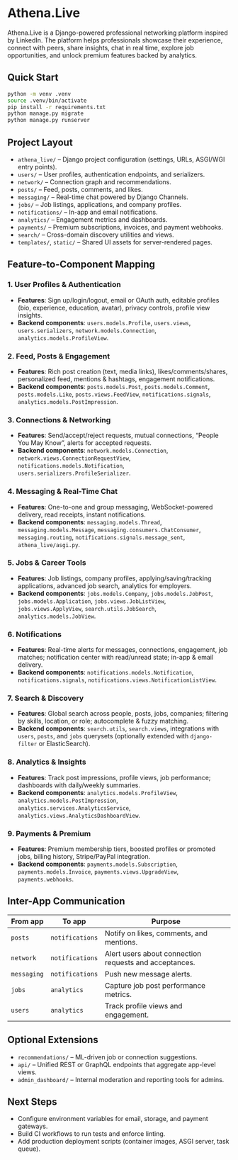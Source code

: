 # Athena.Live

Athena.Live is a Django-powered professional networking platform inspired by LinkedIn. The platform helps professionals showcase their experience, connect with peers, share insights, chat in real time, explore job opportunities, and unlock premium features backed by analytics.

## Quick Start

```bash
python -m venv .venv
source .venv/bin/activate
pip install -r requirements.txt
python manage.py migrate
python manage.py runserver
```

## Project Layout

- `athena_live/` – Django project configuration (settings, URLs, ASGI/WGI entry points).
- `users/` – User profiles, authentication endpoints, and serializers.
- `network/` – Connection graph and recommendations.
- `posts/` – Feed, posts, comments, and likes.
- `messaging/` – Real-time chat powered by Django Channels.
- `jobs/` – Job listings, applications, and company profiles.
- `notifications/` – In-app and email notifications.
- `analytics/` – Engagement metrics and dashboards.
- `payments/` – Premium subscriptions, invoices, and payment webhooks.
- `search/` – Cross-domain discovery utilities and views.
- `templates/`, `static/` – Shared UI assets for server-rendered pages.

## Feature-to-Component Mapping

### 1. User Profiles & Authentication
- **Features**: Sign up/login/logout, email or OAuth auth, editable profiles (bio, experience, education, avatar), privacy controls, profile view insights.
- **Backend components**: `users.models.Profile`, `users.views`, `users.serializers`, `network.models.Connection`, `analytics.models.ProfileView`.

### 2. Feed, Posts & Engagement
- **Features**: Rich post creation (text, media links), likes/comments/shares, personalized feed, mentions & hashtags, engagement notifications.
- **Backend components**: `posts.models.Post`, `posts.models.Comment`, `posts.models.Like`, `posts.views.FeedView`, `notifications.signals`, `analytics.models.PostImpression`.

### 3. Connections & Networking
- **Features**: Send/accept/reject requests, mutual connections, “People You May Know”, alerts for accepted requests.
- **Backend components**: `network.models.Connection`, `network.views.ConnectionRequestView`, `notifications.models.Notification`, `users.serializers.ProfileSerializer`.

### 4. Messaging & Real-Time Chat
- **Features**: One-to-one and group messaging, WebSocket-powered delivery, read receipts, instant notifications.
- **Backend components**: `messaging.models.Thread`, `messaging.models.Message`, `messaging.consumers.ChatConsumer`, `messaging.routing`, `notifications.signals.message_sent`, `athena_live/asgi.py`.

### 5. Jobs & Career Tools
- **Features**: Job listings, company profiles, applying/saving/tracking applications, advanced job search, analytics for employers.
- **Backend components**: `jobs.models.Company`, `jobs.models.JobPost`, `jobs.models.Application`, `jobs.views.JobListView`, `jobs.views.ApplyView`, `search.utils.JobSearch`, `analytics.models.JobView`.

### 6. Notifications
- **Features**: Real-time alerts for messages, connections, engagement, job matches; notification center with read/unread state; in-app & email delivery.
- **Backend components**: `notifications.models.Notification`, `notifications.signals`, `notifications.views.NotificationListView`.

### 7. Search & Discovery
- **Features**: Global search across people, posts, jobs, companies; filtering by skills, location, or role; autocomplete & fuzzy matching.
- **Backend components**: `search.utils`, `search.views`, integrations with `users`, `posts`, and `jobs` querysets (optionally extended with `django-filter` or ElasticSearch).

### 8. Analytics & Insights
- **Features**: Track post impressions, profile views, job performance; dashboards with daily/weekly summaries.
- **Backend components**: `analytics.models.ProfileView`, `analytics.models.PostImpression`, `analytics.services.AnalyticsService`, `analytics.views.AnalyticsDashboardView`.

### 9. Payments & Premium
- **Features**: Premium membership tiers, boosted profiles or promoted jobs, billing history, Stripe/PayPal integration.
- **Backend components**: `payments.models.Subscription`, `payments.models.Invoice`, `payments.views.UpgradeView`, `payments.webhooks`.

## Inter-App Communication

| From app | To app | Purpose |
| --- | --- | --- |
| `posts` | `notifications` | Notify on likes, comments, and mentions. |
| `network` | `notifications` | Alert users about connection requests and acceptances. |
| `messaging` | `notifications` | Push new message alerts. |
| `jobs` | `analytics` | Capture job post performance metrics. |
| `users` | `analytics` | Track profile views and engagement. |

## Optional Extensions

- `recommendations/` – ML-driven job or connection suggestions.
- `api/` – Unified REST or GraphQL endpoints that aggregate app-level views.
- `admin_dashboard/` – Internal moderation and reporting tools for admins.

## Next Steps

- Configure environment variables for email, storage, and payment gateways.
- Build CI workflows to run tests and enforce linting.
- Add production deployment scripts (container images, ASGI server, task queue).
